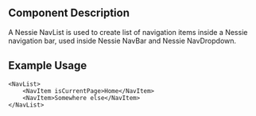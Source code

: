 Component Description
---------------------

A Nessie NavList is used to create list of navigation items inside a Nessie navigation bar, used inside Nessie NavBar and Nessie NavDropdown.

Example Usage
-------------

    <NavList>
        <NavItem isCurrentPage>Home</NavItem>
        <NavItem>Somewhere else</NavItem>
    </NavList>
